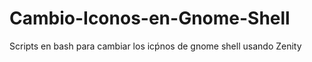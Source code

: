 # Cambio-Iconos-en-Gnome-Shell

Scripts en bash para cambiar los icṕnos de gnome shell usando Zenity
